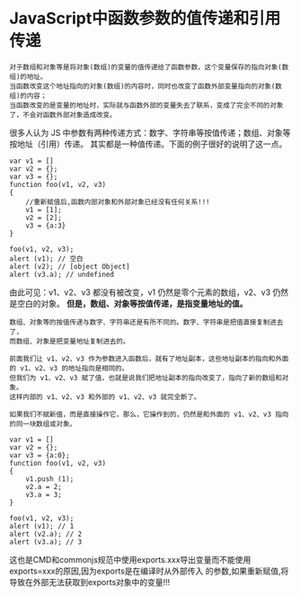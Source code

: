 # JavaScript中函数参数的值传递和引用传递

    对于数组和对象等是将对象(数组)的变量的值传递给了函数参数，这个变量保存的指向对象(数组)的地址。
    当函数改变这个地址指向的对象(数组)的内容时，同时也改变了函数外部变量指向的对象(数组)的内容；
    当函数改变的是变量的地址时，实际就与函数外部的变量失去了联系，变成了完全不同的对象了，不会对函数外部对象造成改变。

很多人认为 JS 中参数有两种传递方式：数字、字符串等按值传递；数组、对象等按地址（引用）传递。
其实都是一种值传递。下面的例子很好的说明了这一点。

    var v1 = []
    var v2 = {};
    var v3 = {};
    function foo(v1, v2, v3)
    {
        //重新赋值后,函数内部对象和外部对象已经没有任何关系!!!
        v1 = [1];
        v2 = [2];
        v3 = {a:3}
    }
    
    foo(v1, v2, v3);
    alert (v1); // 空白 
    alert (v2); // [object Object] 
    alert (v3.a); // undefined
    
由此可见：v1、v2、v3 都没有被改变，v1 仍然是零个元素的数组，v2、v3 仍然是空白的对象。
**但是，数组、对象等按值传递，是指变量地址的值。**

    数组、对象等的按值传递与数字、字符串还是有所不同的。数字、字符串是把值直接复制进去了，
    而数组、对象是把变量地址复制进去的。
    
    前面我们让 v1、v2、v3 作为参数进入函数后，就有了地址副本，这些地址副本的指向和外面的 v1、v2、v3 的地址指向是相同的。
    但我们为 v1、v2、v3 赋了值，也就是说我们把地址副本的指向改变了，指向了新的数组和对象。
    这样内部的 v1、v2、v3 和外部的 v1、v2、v3 就完全断了。
    
    如果我们不赋新值，而是直接操作它，那么，它操作到的，仍然是和外面的 v1、v2、v3 指向的同一块数组或对象。

    var v1 = []
    var v2 = {};
    var v3 = {a:0};
    function foo(v1, v2, v3)
    {
        v1.push (1);
        v2.a = 2;
        v3.a = 3;
    }
    
    foo(v1, v2, v3);
    alert (v1); // 1 
    alert (v2.a); // 2 
    alert (v3.a); // 3
    
这也是CMD和commonjs规范中使用exports.xxx导出变量而不能使用exports=xxx的原因,因为exports是在编译时从外部传入
的参数,如果重新赋值,将导致在外部无法获取到exports对象中的变量!!!